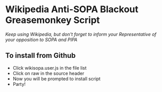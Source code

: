 # Wikipedia Anti-SOPA Blackout Greasemonkey Script 

*Keep using Wikipedia, but don't forget to inform your Representative of your opposition to SOPA and PIPA*

## To install from Github
* Click wikisopa.user.js in the file list
* Click on raw in the source header
* Now you will be prompted to install script
* Party!